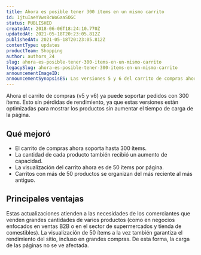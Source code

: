 ```yaml
---
title: Ahora es posible tener 300 ítems en un mismo carrito
id: 1jtuIaeYVws8cWoGaaSOGC
status: PUBLISHED
createdAt: 2018-06-06T18:24:10.770Z
updatedAt: 2021-05-18T20:23:05.812Z
publishedAt: 2021-05-18T20:23:05.812Z
contentType: updates
productTeam: Shopping
author: authors_24
slug: ahora-es-posible-tener-300-items-en-un-mismo-carrito
legacySlug: ahora-es-posible-tener-300-items-en-un-mismo-carrito
announcementImageID: 
announcementSynopsisES: Las versiones 5 y 6 del carrito de compras ahora admiten grandes pedidos y mantienen el rendimiento de su tienda.
---
```


Ahora el carrito de compras (v5 y v6) ya puede soportar pedidos con 300 ítems. Esto sin pérdidas de rendimiento, ya que estas versiones están optimizadas para mostrar los productos sin aumentar el tiempo de carga de la página.


## Qué mejoró
- El carrito de compras ahora soporta hasta 300 ítems.
- La cantidad de cada producto también recibió un aumento de capacidad.
- La visualización del carrito ahora es de 50 ítems por página.
- Carritos con más de 50 productos se organizan del más reciente al más antiguo.


## Principales ventajas
Estas actualizaciones atienden a las necesidades de los comerciantes que venden grandes cantidades de varios productos (como en negocios enfocados en ventas B2B o en el sector de supermercados y tienda de comestibles). La visualización de 50 ítems a la vez también garantiza el rendimiento del sitio, incluso en grandes compras. De esta forma, la carga de las páginas no se ve afectada.
